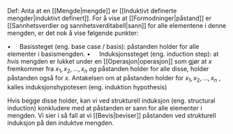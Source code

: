 Def:
Anta at en [[Mengde|mengde]] er [[Induktivt definerte mengder|induktivt definert]]. For å vise at [[Formodninger|påstand]] er [[Sannhetsverdier og sannhetsverditabell|sann]] for alle elementene i denne mengden, er det nok å vise følgende punkter:

$\bullet\quad$ Basissteget (eng. base case / basis):  påstanden holder for alle elementer i basismengden. 
$\bullet\quad$ Induksjonssteget (eng. induction step): at *hvis* mengden er lukket under en [[Operasjon|operasjon]] som gjør at $x$ fremkommer fra $x_1,x_2,\ldots,x_n$ *og* påstanden holder for alle disse, holder påstanden også for $x$. Antakelsen om at påstanden holder for $x_1,x_2,\ldots,x_n$ , kalles induksjonshypotesen (eng. induktion hypothesis)

Hvis begge disse holder, kan vi ved strukturell induksjon (eng. structural induction) konkludere med at påstanden er sann for alle elementer i mengden. Vi sier i så fall at vi [[Bevis|beviser]] påstanden ved strukturell induksjon på den induktve mengden.